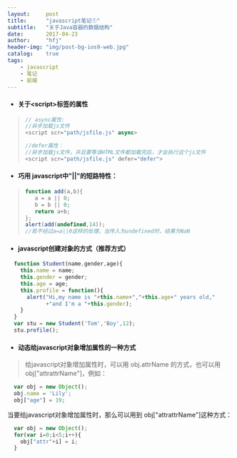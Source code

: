 ```yaml
---
layout:     post
title:      "javascript笔记①"
subtitle:   "关于Java容器的数据结构"
date:       2017-04-23
author:     "hfj"
header-img: "img/post-bg-ios9-web.jpg"
catalog:    true
tags:
    - javascript
    - 笔记
    - 前端
---
```


* #### 关于&lt;script>标签的属性 ####
> ```javascript
> // async属性:
> //异步加载js文件
> <script scr="path/jsfile.js" async>
>
> //defer属性：
> //异步加载js文件，并且要等该HTML文件都加载完后，才会执行这个js文件
> <script scr="path/jsfile.js" defer="defer">
>
> ```

* #### 巧用 javascript中"||"的短路特性： ####
> ```javascript
> function add(a,b){
>    a = a || 0;
>    b = b || 0;
>    return a+b;
>};
> alert(add(undefined,14));
> //若不经过a=a||0这样的处理，当传入为undefined时，结果为NaN
> ```

* #### javascript创建对象的方式（推荐方式）
```javascript
  function Student(name,gender,age){
    this.name = name;
    this.gender = gender;
    this.age = age;
    this.profile = function(){
      alert("Hi,my name is "+this.name+","+this.age+" years old,"
            +"and I'm a "+this.gender);
    }
  }
  var stu = new Student('Tom','Boy',12);
  stu.profile();
```

* #### 动态给javascript对象增加属性的一种方式
> 给javascript对象增加属性时，可以用 obj.attrName 的方式，也可以用obj["attrattrName"]，例如：
```javascript
  var obj = new Object();
  obj.name = 'Lily';
  obj["age"] = 19;
```
当要给javascript对象增加属性时，那么可以用到 obj["attrattrName"]这种方式：
```javascript
  var obj = new Object();
  for(var i=0;i<5;i++){
    obj["attr"+i] = i;
  }
```
